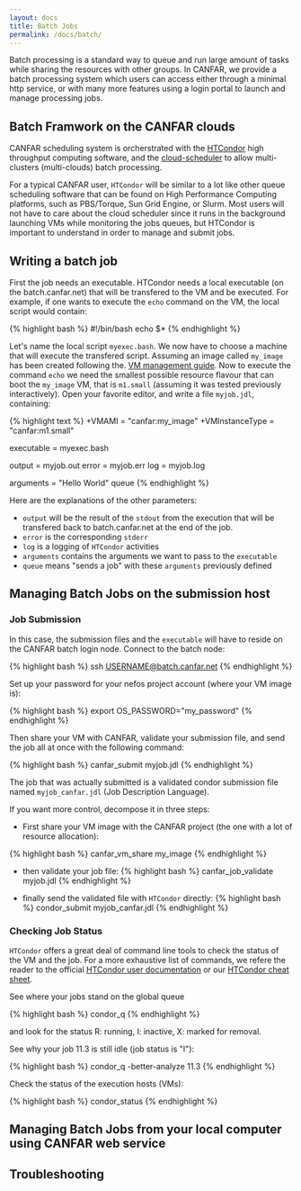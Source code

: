 ```yaml
---
layout: docs
title: Batch Jobs
permalink: /docs/batch/
---
```


Batch processing is a standard way to queue and run large amount of tasks while sharing the resources with other groups. In CANFAR, we provide a batch processing system which users can access either through a minimal http service, or with many more features using a login portal to launch and manage processing jobs.

## Batch Framwork on the CANFAR clouds

CANFAR scheduling system is orcherstrated with the [HTCondor](http://www.htcondor.org) high throughput computing software, and the [cloud-scheduler](http://www.cloudscheduler.org) to allow multi-clusters (multi-clouds) batch processing.

For a typical CANFAR user, `HTCondor` will be similar to a lot like other queue scheduling software that can be found on High Performance Computing platforms, such as PBS/Torque, Sun Grid Engine, or Slurm.
Most users will not have to care about the cloud scheduler since it runs in the background launching VMs while monitoring the jobs queues, but HTCondor is important to understand in order to manage and submit jobs.

## Writing a batch job

First the job needs an executable. HTCondor needs a local executable (on the batch.canfar.net) that will be transfered to the VM and be executed. For example, if one wants to execute the `echo` command on the VM, the local script would contain:

{% highlight bash %}
#!/bin/bash
echo $*
{% endhighlight %}

Let's name the local script `myexec.bash`. We now have to choose a machine that will execute the transfered script. Assuming an image called `my_image` has been created following the. [VM management guide]({{site.basepath}}/docs/vmacess). Now to execute the command `echo` we need the smallest possible resource flavour that can boot the `my_image` VM, that is `m1.small` (assuming it was tested previously interactively). Open your favorite editor, and write a file `myjob.jdl`, containing:

{% highlight text %}
+VMAMI          = "canfar:my_image"
+VMInstanceType = "canfar:m1.small"

executable = myexec.bash

output     = myjob.out
error      = myjob.err
log        = myjob.log

arguments = "Hello World"
queue
{% endhighlight %}

Here are the explanations of the other parameters:
- `output` will be the result of the `stdout` from the execution
that will be transfered back to batch.canfar.net at the end of the
job.
- `error` is the corresponding `stderr`
- `log` is a logging of `HTCondor` activities
- `arguments` contains the arguments we want to pass to the
`executable`
- `queue` means "sends a job" with these `arguments` previously defined

## Managing Batch Jobs on the submission host

### Job Submission
In this case, the submission files and the `executable` will have to reside on the CANFAR batch login node. Connect to the batch node:

{% highlight bash %}
ssh USERNAME@batch.canfar.net
{% endhighlight %}

Set up your password for your nefos project account (where your VM image is):

{% highlight bash %}
export OS_PASSWORD="my_password"
{% endhighlight %}

Then share your VM with CANFAR, validate your submission file, and send the job all at once with the following command:

{% highlight bash %}
canfar_submit myjob.jdl
{% endhighlight %}

The job that was actually submitted is a validated condor submission file named `myjob_canfar.jdl` (Job Description Language).

If you want more control, decompose it in three steps:
- First share your VM image with the CANFAR project (the one with a lot of resource allocation):

{% highlight bash %}
canfar_vm_share my_image
{% endhighlight %}

- then validate your job file:
{% highlight bash %}
canfar_job_validate myjob.jdl
{% endhighlight %}

- finally send the validated file with `HTCondor` directly:
{% highlight bash %}
condor_submit myjob_canfar.jdl
{% endhighlight %}


### Checking Job Status
`HTCondor` offers a great deal of command line tools to check the status of the VM and the job.
For a more exhaustive list of commands, we refere the reader to the official [HTCondor user documentation](http://research.cs.wisc.edu/htcondor/manual/v8.2/2_Users_Manual.html)
or our [HTCondor cheat sheet]({{site.basepath}}/docs/vmacess]).

See where your jobs stand on the global queue

{% highlight bash %}
condor_q
{% endhighlight %}

and look for the status R: running, I: inactive, X: marked for removal.

See why your job 11.3 is still idle (job status is "I"):

{% highlight bash %}
condor_q -better-analyze 11.3 
{% endhighlight %}

Check the status of the execution hosts (VMs):

{% highlight bash %}
condor_status 
{% endhighlight %}

## Managing Batch Jobs from your local computer using CANFAR web service

## Troubleshooting
